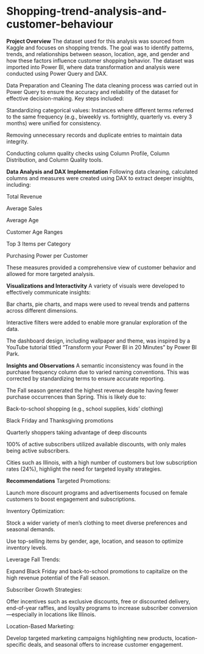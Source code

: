 # Shopping-trend-analysis-and-customer-behaviour
**Project Overview**
The dataset used for this analysis was sourced from Kaggle and focuses on shopping trends. The goal was to identify patterns, trends, and relationships between season, location, age, and gender and how these factors influence customer shopping behavior. The dataset was imported into Power BI, where data transformation and analysis were conducted using Power Query and DAX.

Data Preparation and Cleaning
The data cleaning process was carried out in Power Query to ensure the accuracy and reliability of the dataset for effective decision-making. Key steps included:

Standardizing categorical values: Instances where different terms referred to the same frequency (e.g., biweekly vs. fortnightly, quarterly vs. every 3 months) were unified for consistency.

Removing unnecessary records and duplicate entries to maintain data integrity.

Conducting column quality checks using Column Profile, Column Distribution, and Column Quality tools.

**Data Analysis and DAX Implementation**
Following data cleaning, calculated columns and measures were created using DAX to extract deeper insights, including:

Total Revenue

Average Sales

Average Age

Customer Age Ranges

Top 3 Items per Category

Purchasing Power per Customer

These measures provided a comprehensive view of customer behavior and allowed for more targeted analysis.

**Visualizations and Interactivity**
A variety of visuals were developed to effectively communicate insights:

Bar charts, pie charts, and maps were used to reveal trends and patterns across different dimensions.

Interactive filters were added to enable more granular exploration of the data.

The dashboard design, including wallpaper and theme, was inspired by a YouTube tutorial titled “Transform your Power BI in 20 Minutes” by Power BI Park.

**Insights and Observations**
A semantic inconsistency was found in the purchase frequency column due to varied naming conventions. This was corrected by standardizing terms to ensure accurate reporting.

The Fall season generated the highest revenue despite having fewer purchase occurrences than Spring. This is likely due to:

Back-to-school shopping (e.g., school supplies, kids’ clothing)

Black Friday and Thanksgiving promotions

Quarterly shoppers taking advantage of deep discounts

100% of active subscribers utilized available discounts, with only males being active subscribers.

Cities such as Illinois, with a high number of customers but low subscription rates (24%), highlight the need for targeted loyalty strategies.

**Recommendations**
Targeted Promotions:

Launch more discount programs and advertisements focused on female customers to boost engagement and subscriptions.

Inventory Optimization:

Stock a wider variety of men’s clothing to meet diverse preferences and seasonal demands.

Use top-selling items by gender, age, location, and season to optimize inventory levels.

Leverage Fall Trends:

Expand Black Friday and back-to-school promotions to capitalize on the high revenue potential of the Fall season.

Subscriber Growth Strategies:

Offer incentives such as exclusive discounts, free or discounted delivery, end-of-year raffles, and loyalty programs to increase subscriber conversion—especially in locations like Illinois.

Location-Based Marketing:

Develop targeted marketing campaigns highlighting new products, location-specific deals, and seasonal offers to increase customer engagement.
